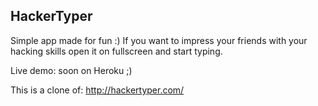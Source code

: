 ## HackerTyper

Simple app made for fun :) If you want to impress your friends with your hacking skills open it on fullscreen and start typing.

Live demo: soon on Heroku ;)

This is a clone of: http://hackertyper.com/
